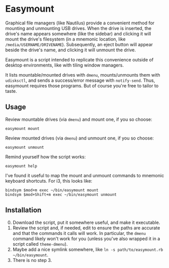 # Easymount

Graphical file managers (like Nautilus) provide a convenient method for mounting and unmounting USB drives. When the drive is inserted, the drive's name appears somewhere (like the sidebar) and clicking it will mount the drive's filesystem (in a mnemonic location, like `/media/USERNAME/DRIVENAME`). Subsequently, an eject button will appear beside the drive's name, and clicking it will unmount the drive.

Easymount is a script intended to replicate this convenience outside of desktop environments, like with tiling window managers.

It lists mountable/mounted drives with `dmenu`, mounts/unmounts them with `udisksctl`, and sends a success/error message with `notify-send`. Thus, easymount requires those programs. But of course you're free to tailor to taste.


## Usage

Review mountable drives (via `dmenu`) and mount one, if you so choose:

    easymount mount

Review mounted drives (via `dmenu`) and unmount one, if you so choose:

    easymount unmount

Remind yourself how the script works:

    easymount help

I've found it useful to map the mount and unmount commands to mnemonic keyboard shortcuts. For i3, this looks like:

    bindsym $mod+m exec ~/bin/easymount mount
    bindsym $mod+Shift+m exec ~/bin/easymount unmount


## Installation

0. Download the script, put it somewhere useful, and make it executable.
1. Review the script and, if needed, edit to ensure the paths are accurate and that the commands it calls will work. In particular, the `dmenu` command likely won't work for you (unless you've also wrapped it in a script called `theme-dmenu`).
2. Maybe add a nice symlink somewhere, like `ln -s path/to/easymount.rb ~/bin/easymount`.
3. There is no step 3.
